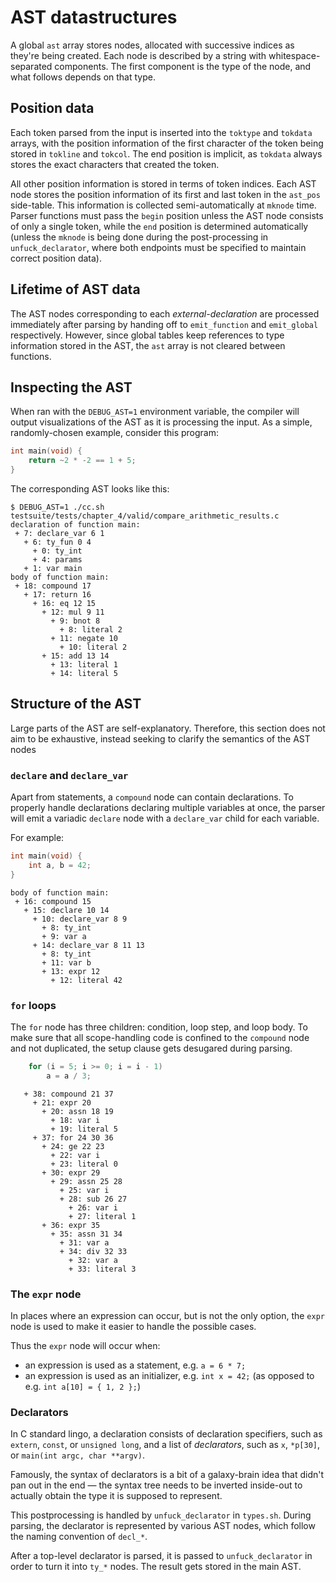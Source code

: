 # AST datastructures

A global `ast` array stores nodes, allocated with successive indices as they're
being created. Each node is described by a string with whitespace-separated
components. The first component is the type of the node, and what follows
depends on that type.

## Position data

Each token parsed from the input is inserted into the `toktype` and `tokdata`
arrays, with the position information of the first character of the token
being stored in `tokline` and `tokcol`. The end position is implicit,
as `tokdata` always stores the exact characters that created the token.

All other position information is stored in terms of token indices. Each AST
node stores the position information of its first and last token in the `ast_pos`
side-table. This information is collected semi-automatically at `mknode` time.
Parser functions must pass the `begin` position unless the AST node consists
of only a single token, while the `end` position is determined automatically
(unless the `mknode` is being done during the post-processing in
`unfuck_declarator`, where both endpoints must be specified to maintain
correct position data).

## Lifetime of AST data

The AST nodes corresponding to each *external-declaration* are processed
immediately after parsing by handing off to `emit_function` and `emit_global`
respectively. However, since global tables keep references to type information
stored in the AST, the `ast` array is not cleared between functions.

## Inspecting the AST

When ran with the `DEBUG_AST=1` environment variable, the compiler will output
visualizations of the AST as it is processing the input. As a simple,
randomly-chosen example, consider this program:

```c
int main(void) {
    return ~2 * -2 == 1 + 5;
}
```

The corresponding AST looks like this:

```
$ DEBUG_AST=1 ./cc.sh testsuite/tests/chapter_4/valid/compare_arithmetic_results.c
declaration of function main:
 + 7: declare_var 6 1
   + 6: ty_fun 0 4
     + 0: ty_int
     + 4: params
   + 1: var main
body of function main:
 + 18: compound 17
   + 17: return 16
     + 16: eq 12 15
       + 12: mul 9 11
         + 9: bnot 8
           + 8: literal 2
         + 11: negate 10
           + 10: literal 2
       + 15: add 13 14
         + 13: literal 1
         + 14: literal 5
```

## Structure of the AST

Large parts of the AST are self-explanatory. Therefore, this section does not
aim to be exhaustive, instead seeking to clarify the semantics of the AST nodes

### `declare` and `declare_var`

Apart from statements, a `compound` node can contain declarations.
To properly handle declarations declaring multiple variables at once, the parser
will emit a variadic `declare` node with a `declare_var` child for each variable.

For example:

```c
int main(void) {
    int a, b = 42;
}
```

```
body of function main:
 + 16: compound 15
   + 15: declare 10 14
     + 10: declare_var 8 9
       + 8: ty_int
       + 9: var a
     + 14: declare_var 8 11 13
       + 8: ty_int
       + 11: var b
       + 13: expr 12
         + 12: literal 42
```

### `for` loops

The `for` node has three children: condition, loop step, and loop body.
To make sure that all scope-handling code is confined to the `compound` node
and not duplicated, the setup clause gets desugared during parsing.

```c
    for (i = 5; i >= 0; i = i - 1)
        a = a / 3;
```

```
   + 38: compound 21 37
     + 21: expr 20
       + 20: assn 18 19
         + 18: var i
         + 19: literal 5
     + 37: for 24 30 36
       + 24: ge 22 23
         + 22: var i
         + 23: literal 0
       + 30: expr 29
         + 29: assn 25 28
           + 25: var i
           + 28: sub 26 27
             + 26: var i
             + 27: literal 1
       + 36: expr 35
         + 35: assn 31 34
           + 31: var a
           + 34: div 32 33
             + 32: var a
             + 33: literal 3
```

### The `expr` node

In places where an expression can occur, but is not the only option,
the `expr` node is used to make it easier to handle the possible cases.

Thus the `expr` node will occur when:
- an expression is used as a statement, e.g. `a = 6 * 7;`
- an expression is used as an initializer, e.g. `int x = 42;`
  (as opposed to e.g. `int a[10] = { 1, 2 };`)

### Declarators

In C standard lingo, a declaration consists of declaration specifiers, such as
`extern`, `const`, or `unsigned long`, and a list of *declarators*, such as `x`,
`*p[30]`, or `main(int argc, char **argv)`.

Famously, the syntax of declarators is a bit of a galaxy-brain idea that didn't
pan out in the end — the syntax tree needs to be inverted inside-out to actually
obtain the type it is supposed to represent.

This postprocessing is handled by `unfuck_declarator` in `types.sh`.
During parsing, the declarator is represented by various AST nodes, which follow
the naming convention of `decl_*`.

After a top-level declarator is parsed, it is passed to `unfuck_declarator`
in order to turn it into `ty_*` nodes. The result gets stored in the main AST.
